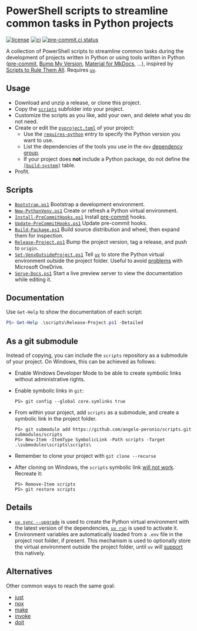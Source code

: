 # PowerShell scripts to streamline common tasks in Python projects

[![license](https://img.shields.io/github/license/angelo-peronio/scripts)](https://github.com/angelo-peronio/scripts/blob/master/LICENSE)
[![ci](https://github.com/angelo-peronio/scripts/actions/workflows/ci.yaml/badge.svg)](https://github.com/angelo-peronio/scripts/actions/workflows/ci.yaml)
[![pre-commit.ci status](https://results.pre-commit.ci/badge/github/angelo-peronio/scripts/master.svg)](https://results.pre-commit.ci/latest/github/angelo-peronio/scripts/master)

A collection of PowerShell scripts to streamline common tasks during the development of projects written in Python or using tools written in Python ([pre-commit](https://pre-commit.com/), [Bump My Version](https://callowayproject.github.io/bump-my-version/), [Material for MkDocs](https://squidfunk.github.io/mkdocs-material/), …), inspired by [Scripts to Rule Them All](https://github.blog/engineering/scripts-to-rule-them-all/). Requires [`uv`](https://docs.astral.sh/uv).

## Usage

* Download and unzip a release, or clone this project.
* Copy the [`scripts`](scripts) subfolder into your project.
* Customize the scripts as you like, add your own, and delete what you do not need.
* Create or edit the [`pyproject.toml`](https://packaging.python.org/en/latest/guides/writing-pyproject-toml/) of your project:
    * Use the [`requires-python`](https://packaging.python.org/en/latest/guides/writing-pyproject-toml/#python-requires) entry to specify the Python version you want to use.
    * List the dependencies of the tools you use in the `dev` [dependency group](https://packaging.python.org/en/latest/specifications/dependency-groups/).
    * If your project does **not** include a Python package, do not define the [`[build-system]`](https://packaging.python.org/en/latest/guides/writing-pyproject-toml/#declaring-the-build-backend) table.
* Profit.

## Scripts

* [`Bootstrap.ps1`](scripts/Bootstrap.ps1) Bootstrap a development environment.
* [`New-PythonVenv.ps1`](scripts/New-PythonVenv.ps1) Create or refresh a Python virtual environment.
* [`Install-PreCommitHooks.ps1`](scripts/Install-PreCommitHooks.ps1) Install [pre-commit](https://pre-commit.com/) hooks.
* [`Update-PreCommitHooks.ps1`](scripts/Update-PreCommitHooks.ps1) Update pre-commit hooks.
* [`Build-Package.ps1`](scripts/Build-Package.ps1) Build source distribution and wheel, then expand them for inspection.
* [`Release-Project.ps1`](scripts/Release-Project.ps1) Bump the project version, tag a release, and push to `origin`.
* [`Set-VenvOutsideProject.ps1`](scripts/Set-VenvOutsideProject.ps1) Tell [`uv`](https://docs.astral.sh/uv) to store the Python virtual environment outside the project folder. Useful to avoid [problems](https://github.com/astral-sh/uv/issues/7906) with Microsoft OneDrive.
* [`Serve-Docs.ps1`](scripts/Serve-Docs.ps1) Start a live preview server to view the documentation while editing it.

## Documentation

Use `Get-Help` to show the documentation of each script:

```powershell
PS> Get-Help .\scripts\Release-Project.ps1 -Detailed
```

## As a git submodule

Instead of copying, you can include the `scripts` repository as a submodule of your project. On Windows, this can be achieved as follows:

* Enable Windows Developer Mode to be able to create symbolic links without administrative rights.
* Enable symbolic links in `git`:

    ```pwsh
    PS> git config --global core.symlinks true
    ```

* From within your project, add `scripts` as a submodule, and create a symbolic link in the project folder.

    ```pwsh
    PS> git submodule add https://github.com/angelo-peronio/scripts.git submodules/scripts
    PS> New-Item -ItemType SymbolicLink -Path scripts -Target .\submodules\scripts\scripts\
    ```

* Remember to clone your project with `git clone --recurse`
* After cloning on Windows, the `scripts` symbolic link [will not work](https://stackoverflow.com/questions/5917249/git-symbolic-links-in-windows/59761201#comment136888044_59761201). Recreate it:

    ```pwsh
    PS> Remove-Item scripts
    PS> git restore scripts
    ```

## Details

* [`uv sync --upgrade`](https://docs.astral.sh/uv/reference/cli/#uv-sync--upgrade) is used to create the Python virtual environment with the latest version of the dependencies, [`uv run`](https://docs.astral.sh/uv/reference/cli/#uv-run) is used to activate it.
* Environment variables are automatically loaded from a `.env` file in the project root folder, if present. This mechanism is used to optionally store the virtual environment outside the project folder, until `uv` will [support](https://github.com/astral-sh/uv/issues/1495) this natively.

## Alternatives

Other common ways to reach the same goal:

* [just](https://just.systems/)
* [nox](https://nox.thea.codes/en/stable/cookbook.html)
* [make](https://www.gnu.org/software/make/)
* [invoke](https://www.pyinvoke.org/)
* [doit](https://pydoit.org/)
